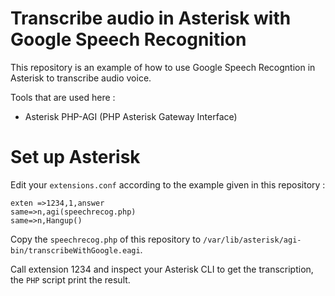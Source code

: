 # Transcribe audio in Asterisk with Google Speech Recognition

This repository is an example of how to use Google Speech Recogntion in Asterisk to transcribe audio voice.

Tools that are used here :
- Asterisk PHP-AGI (PHP Asterisk Gateway Interface)

# Set up Asterisk

Edit your `extensions.conf` according to the example given in this repository :

```
exten =>1234,1,answer
same=>n,agi(speechrecog.php)
same=>n,Hangup()
```
Copy the `speechrecog.php` of this repository to `/var/lib/asterisk/agi-bin/transcribeWithGoogle.eagi`.

Call extension 1234 and inspect your Asterisk CLI to get the transcription, the `PHP` script print the result.
